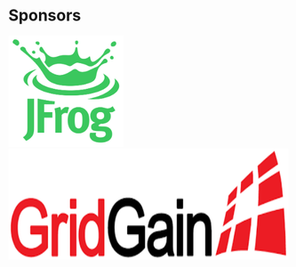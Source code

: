 # Sponsors

<img src="images/jfrog.png" style="border: none;background-color:white; height: 200px"  />

<img src="images/gridgain.png" style="border: none;background-color:white; height: 200px"  />

